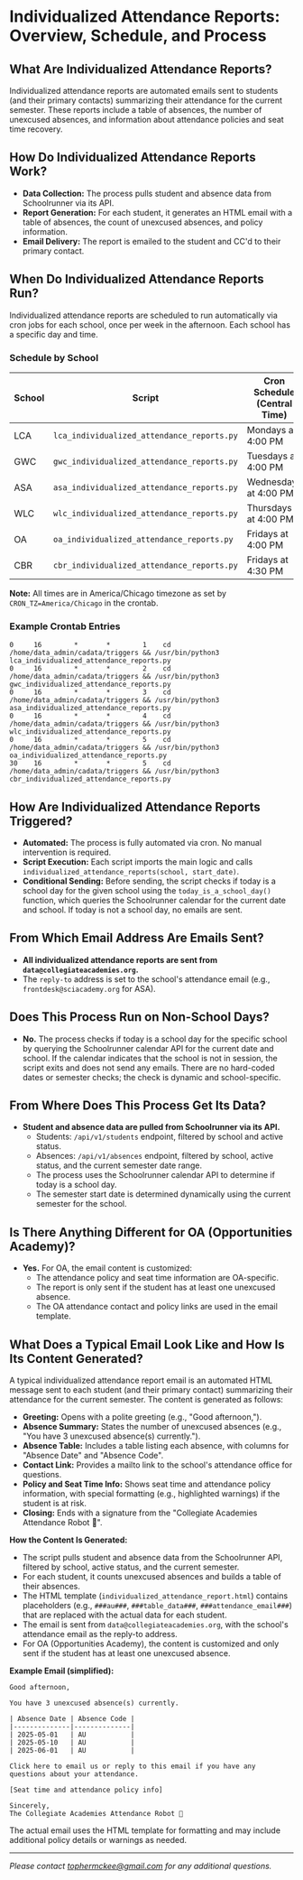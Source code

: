 # Individualized Attendance Reports: Overview, Schedule, and Process

## What Are Individualized Attendance Reports?

Individualized attendance reports are automated emails sent to students (and their primary contacts) summarizing their attendance for the current semester. These reports include a table of absences, the number of unexcused absences, and information about attendance policies and seat time recovery.

## How Do Individualized Attendance Reports Work?

- **Data Collection:** The process pulls student and absence data from Schoolrunner via its API.
- **Report Generation:** For each student, it generates an HTML email with a table of absences, the count of unexcused absences, and policy information.
- **Email Delivery:** The report is emailed to the student and CC'd to their primary contact.

## When Do Individualized Attendance Reports Run?

Individualized attendance reports are scheduled to run automatically via cron jobs for each school, once per week in the afternoon. Each school has a specific day and time.

### Schedule by School

| School | Script | Cron Schedule (Central Time) | Day/Time |
|--------|--------|------------------------------|----------|
| LCA    | `lca_individualized_attendance_reports.py` | Mondays at 4:00 PM | Monday 4:00 PM |
| GWC    | `gwc_individualized_attendance_reports.py` | Tuesdays at 4:00 PM | Tuesday 4:00 PM |
| ASA    | `asa_individualized_attendance_reports.py` | Wednesdays at 4:00 PM | Wednesday 4:00 PM |
| WLC    | `wlc_individualized_attendance_reports.py` | Thursdays at 4:00 PM | Thursday 4:00 PM |
| OA     | `oa_individualized_attendance_reports.py`  | Fridays at 4:00 PM | Friday 4:00 PM |
| CBR    | `cbr_individualized_attendance_reports.py` | Fridays at 4:30 PM | Friday 4:30 PM |

**Note:** All times are in America/Chicago timezone as set by `CRON_TZ=America/Chicago` in the crontab.

### Example Crontab Entries

```
0     16        *       *        1    cd /home/data_admin/cadata/triggers && /usr/bin/python3 lca_individualized_attendance_reports.py
0     16        *       *        2    cd /home/data_admin/cadata/triggers && /usr/bin/python3 gwc_individualized_attendance_reports.py
0     16        *       *        3    cd /home/data_admin/cadata/triggers && /usr/bin/python3 asa_individualized_attendance_reports.py
0     16        *       *        4    cd /home/data_admin/cadata/triggers && /usr/bin/python3 wlc_individualized_attendance_reports.py
0     16        *       *        5    cd /home/data_admin/cadata/triggers && /usr/bin/python3  oa_individualized_attendance_reports.py
30    16        *       *        5    cd /home/data_admin/cadata/triggers && /usr/bin/python3 cbr_individualized_attendance_reports.py
```

## How Are Individualized Attendance Reports Triggered?

- **Automated:** The process is fully automated via cron. No manual intervention is required.
- **Script Execution:** Each script imports the main logic and calls `individualized_attendance_reports(school, start_date)`.
- **Conditional Sending:** Before sending, the script checks if today is a school day for the given school using the `today_is_a_school_day()` function, which queries the Schoolrunner calendar for the current date and school. If today is not a school day, no emails are sent.

## From Which Email Address Are Emails Sent?

- **All individualized attendance reports are sent from `data@collegiateacademies.org`.**
- The `reply-to` address is set to the school's attendance email (e.g., `frontdesk@sciacademy.org` for ASA).

## Does This Process Run on Non-School Days?

- **No.** The process checks if today is a school day for the specific school by querying the Schoolrunner calendar API for the current date and school. If the calendar indicates that the school is not in session, the script exits and does not send any emails. There are no hard-coded dates or semester checks; the check is dynamic and school-specific.

## From Where Does This Process Get Its Data?

- **Student and absence data are pulled from Schoolrunner via its API.**
    - Students: `/api/v1/students` endpoint, filtered by school and active status.
    - Absences: `/api/v1/absences` endpoint, filtered by school, active status, and the current semester date range.
    - The process uses the Schoolrunner calendar API to determine if today is a school day.
    - The semester start date is determined dynamically using the current semester for the school.

## Is There Anything Different for OA (Opportunities Academy)?

- **Yes.** For OA, the email content is customized:
    - The attendance policy and seat time information are OA-specific.
    - The report is only sent if the student has at least one unexcused absence.
    - The OA attendance contact and policy links are used in the email template.

## What Does a Typical Email Look Like and How Is Its Content Generated?

A typical individualized attendance report email is an automated HTML message sent to each student (and their primary contact) summarizing their attendance for the current semester. The content is generated as follows:

- **Greeting:** Opens with a polite greeting (e.g., "Good afternoon,").
- **Absence Summary:** States the number of unexcused absences (e.g., "You have 3 unexcused absence(s) currently.").
- **Absence Table:** Includes a table listing each absence, with columns for "Absence Date" and "Absence Code".
- **Contact Link:** Provides a mailto link to the school's attendance office for questions.
- **Policy and Seat Time Info:** Shows seat time and attendance policy information, with special formatting (e.g., highlighted warnings) if the student is at risk.
- **Closing:** Ends with a signature from the "Collegiate Academies Attendance Robot 🤖".

**How the Content Is Generated:**
- The script pulls student and absence data from the Schoolrunner API, filtered by school, active status, and the current semester.
- For each student, it counts unexcused absences and builds a table of their absences.
- The HTML template (`individualized_attendance_report.html`) contains placeholders (e.g., `###au###`, `###table_data###`, `###attendance_email###`) that are replaced with the actual data for each student.
- The email is sent from `data@collegiateacademies.org`, with the school's attendance email as the reply-to address.
- For OA (Opportunities Academy), the content is customized and only sent if the student has at least one unexcused absence.

**Example Email (simplified):**

```
Good afternoon,

You have 3 unexcused absence(s) currently.

| Absence Date | Absence Code |
|--------------|--------------|
| 2025-05-01   | AU           |
| 2025-05-10   | AU           |
| 2025-06-01   | AU           |

Click here to email us or reply to this email if you have any questions about your attendance.

[Seat time and attendance policy info]

Sincerely,
The Collegiate Academies Attendance Robot 🤖
```

The actual email uses the HTML template for formatting and may include additional policy details or warnings as needed.

---

*Please contact tophermckee@gmail.com for any additional questions.*
